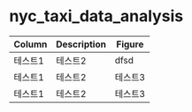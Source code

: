 # nyc_taxi_data_analysis

|Column|Description|Figure|
|------|---|---|
|테스트1|테스트2|dfsd|
|테스트1|테스트2|테스트3|
|테스트1|테스트2|테스트3|

